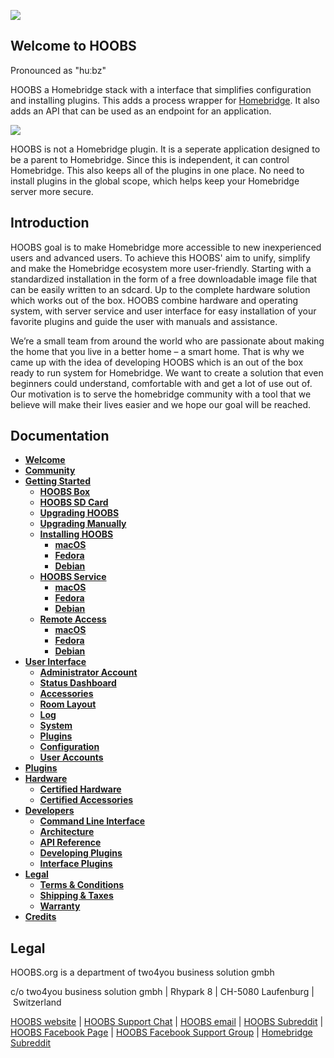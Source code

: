 ![](https://raw.githubusercontent.com/hoobs-org/HOOBS/master/docs/logo.png)
## Welcome to HOOBS
Pronounced as "huːbz"  

HOOBS a Homebridge stack with a interface that simplifies configuration and installing plugins. This adds a process wrapper for [Homebridge](https://github.com/nfarina/homebridge). It also adds an API that can be used as an endpoint for an application.

[![](https://raw.githubusercontent.com/hoobs-org/HOOBS/master/docs/product-video.gif)](https://vimeo.com/330252973)

HOOBS is not a Homebridge plugin. It is a seperate application designed to be a parent to Homebridge. Since this is independent, it can control Homebridge. This also keeps all of the plugins in one place. No need to install plugins in the global scope, which helps keep your Homebridge server more secure.

## Introduction
HOOBS goal is to make Homebridge more accessible to new inexperienced users and advanced users. To achieve this HOOBS' aim to unify, simplify and make the Homebridge ecosystem more user-friendly.
Starting with a standardized installation in the form of a free downloadable image file that can be easily written to an sdcard. Up to the complete hardware solution which works out of the box.
HOOBS combine hardware and operating system, with server service and user interface for easy installation of your favorite plugins and guide the user with manuals and assistance.

We’re a small team from around the world who are passionate about making the home that you live in a better home – a smart home. That is why we came up with the idea of developing HOOBS which is an out of the box ready to run system for Homebridge. We want to create a solution that even beginners could understand, comfortable with and get a lot of use out of. Our motivation is to serve the homebridge community with a tool that we believe will make their lives easier and we hope our goal will be reached.

## Documentation
* [**Welcome**](https://github.com/hoobs-org/HOOBS/wiki)  
* [**Community**](https://github.com/hoobs-org/HOOBS/wiki/1.0-Community)
* [**Getting Started**](https://github.com/hoobs-org/HOOBS/wiki/2.0-Getting-Started)
  * [**HOOBS Box**](https://github.com/hoobs-org/HOOBS/wiki/2.1-HOOBS-Box)
  * [**HOOBS SD Card**](https://github.com/hoobs-org/HOOBS/wiki/2.2-HOOBS-SD-Card)
  * [**Upgrading HOOBS**](https://github.com/hoobs-org/HOOBS/wiki/2.3-Upgrading-HOOBS)
  * [**Upgrading Manually**](https://github.com/hoobs-org/HOOBS/wiki/2.4-Upgrading-Manually)
  * [**Installing HOOBS**](https://github.com/hoobs-org/HOOBS/wiki/2.5-Installing-from-Scratch)
    * [**macOS**](https://github.com/hoobs-org/HOOBS/wiki/2.5.0-macOS-Installation)
    * [**Fedora**](https://github.com/hoobs-org/HOOBS/wiki/2.5.1-Fedora-Installation)
    * [**Debian**](https://github.com/hoobs-org/HOOBS/wiki/2.5.2-Debian-Installation)
  * [**HOOBS Service**](https://github.com/hoobs-org/HOOBS/wiki/2.6-Running-HOOBS-on-Startup)
    * [**macOS**](https://github.com/hoobs-org/HOOBS/wiki/2.6.0-macOS-Service)
    * [**Fedora**](https://github.com/hoobs-org/HOOBS/wiki/2.6.1-Fedora-Service)
    * [**Debian**](https://github.com/hoobs-org/HOOBS/wiki/2.6.2-Debian-Service)
  * [**Remote Access**](https://github.com/hoobs-org/HOOBS/wiki/2.7-Remote-Access)
    * [**macOS**](https://github.com/hoobs-org/HOOBS/wiki/2.7.0-macOS-Remote-Access)
    * [**Fedora**](https://github.com/hoobs-org/HOOBS/wiki/2.7.1-Fedora-Remote-Access)
    * [**Debian**](https://github.com/hoobs-org/HOOBS/wiki/2.7.2-Debian-Remote-Access)
* [**User Interface**](https://github.com/hoobs-org/HOOBS/wiki/3.0-User-Interface)
  * [**Administrator Account**](https://github.com/hoobs-org/HOOBS/wiki/3.1-Administrator-Account)
  * [**Status Dashboard**](https://github.com/hoobs-org/HOOBS/wiki/3.2-Status-Dashboard)
  * [**Accessories**](https://github.com/hoobs-org/HOOBS/wiki/3.3-Accessories)
  * [**Room Layout**](https://github.com/hoobs-org/HOOBS/wiki/3.4-Room-Layout)
  * [**Log**](https://github.com/hoobs-org/HOOBS/wiki/3.5-Log)
  * [**System**](https://github.com/hoobs-org/HOOBS/wiki/3.6-System)
  * [**Plugins**](https://github.com/hoobs-org/HOOBS/wiki/3.7-Plugins)
  * [**Configuration**](https://github.com/hoobs-org/HOOBS/wiki/3.8-Configuration)
  * [**User Accounts**](https://github.com/hoobs-org/HOOBS/wiki/3.9-User-Accounts)
* [**Plugins**](https://github.com/hoobs-org/HOOBS/wiki/4.0-Plugins)
* [**Hardware**](https://github.com/hoobs-org/HOOBS/wiki/5.0-Hardware)
  * [**Certified Hardware**](https://github.com/hoobs-org/HOOBS/wiki/5.1-Certified-Hardware)
  * [**Certified Accessories**](https://github.com/hoobs-org/HOOBS/wiki/5.2-Certified-Accessories)
* [**Developers**](https://github.com/hoobs-org/HOOBS/wiki/6.0-Developers)
  * [**Command Line Interface**](https://github.com/hoobs-org/HOOBS/wiki/6.1-Command-Line-Interface)
  * [**Architecture**](https://github.com/hoobs-org/HOOBS/wiki/6.2-Architecture)
  * [**API Reference**](https://github.com/hoobs-org/HOOBS/wiki/6.3-API-Reference)
  * [**Developing Plugins**](https://github.com/hoobs-org/HOOBS/wiki/6.4-Developing-Plugins)
  * [**Interface Plugins**](https://github.com/hoobs-org/HOOBS/wiki/6.5-Interface-Plugins)
* [**Legal**](https://github.com/hoobs-org/HOOBS/wiki/7.0-Legal)
  * [**Terms & Conditions**](https://github.com/hoobs-org/HOOBS/wiki/7.1-Terms-and-Conditions)
  * [**Shipping & Taxes**](https://github.com/hoobs-org/HOOBS/wiki/7.2-Shipping-and-Taxes)
  * [**Warranty**](https://github.com/hoobs-org/HOOBS/wiki/7.3-Warranty)
* [**Credits**](https://github.com/hoobs-org/HOOBS/wiki/8.0-Credits)

## Legal
HOOBS.org is a department of two4you business solution gmbh

c/o two4you business solution gmbh | Rhypark 8 | CH-5080 Laufenburg | Switzerland

[HOOBS website](https://hoobs.org) | [HOOBS Support Chat](https://m.me/HOOBSofficial) | [HOOBS email](mailto:info@hoobs.org) | [HOOBS Subreddit](https://www.reddit.com/r/hoobs/) | [HOOBS Facebook Page](https://www.facebook.com/HOOBSofficial) | [HOOBS Facebook Support Group](https://www.facebook.com/groups/HOOBSorg/) | [Homebridge Subreddit](https://www.reddit.com/r/homebridge/) 